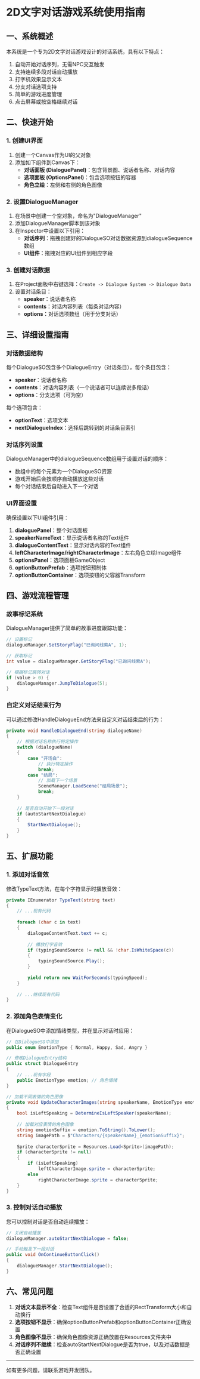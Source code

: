 # 2D文字对话游戏系统使用指南

## 一、系统概述

本系统是一个专为2D文字对话游戏设计的对话系统，具有以下特点：
1. 自动开始对话序列，无需NPC交互触发
2. 支持连续多段对话自动播放
3. 打字机效果显示文本
4. 分支对话选项支持
5. 简单的游戏进度管理
6. 点击屏幕或按空格继续对话

## 二、快速开始

### 1. 创建UI界面

1. 创建一个Canvas作为UI的父对象
2. 添加如下组件到Canvas下：
   - **对话面板 (DialoguePanel)**：包含背景图、说话者名称、对话内容
   - **选项面板 (OptionsPanel)**：包含选项按钮的容器
   - **角色立绘**：左侧和右侧的角色图像

### 2. 设置DialogueManager

1. 在场景中创建一个空对象，命名为"DialogueManager"
2. 添加DialogueManager脚本到该对象
3. 在Inspector中设置以下引用：
   - **对话序列**：拖拽创建好的DialogueSO对话数据资源到dialogueSequence数组
   - **UI组件**：拖拽对应的UI组件到相应字段

### 3. 创建对话数据

1. 在Project面板中右键选择：`Create -> Dialogue System -> Dialogue Data`
2. 设置对话条目：
   - **speaker**：说话者名称
   - **contents**：对话内容列表（每条对话内容）
   - **options**：对话选项数组（用于分支对话）

## 三、详细设置指南

### 对话数据结构

每个DialogueSO包含多个DialogueEntry（对话条目），每个条目包含：
- **speaker**：说话者名称
- **contents**：对话内容列表（一个说话者可以连续说多段话）
- **options**：分支选项（可为空）

每个选项包含：
- **optionText**：选项文本
- **nextDialogueIndex**：选择后跳转到的对话条目索引

### 对话序列设置

DialogueManager中的dialogueSequence数组用于设置对话的顺序：
- 数组中的每个元素为一个DialogueSO资源
- 游戏开始后会按顺序自动播放这些对话
- 每个对话结束后自动进入下一个对话

### UI界面设置

确保设置以下UI组件引用：
1. **dialoguePanel**：整个对话面板
2. **speakerNameText**：显示说话者名称的Text组件
3. **dialogueContentText**：显示对话内容的Text组件
4. **leftCharacterImage/rightCharacterImage**：左右角色立绘Image组件
5. **optionsPanel**：选项面板GameObject
6. **optionButtonPrefab**：选项按钮预制体
7. **optionButtonContainer**：选项按钮的父容器Transform

## 四、游戏流程管理

### 故事标记系统

DialogueManager提供了简单的故事进度跟踪功能：
```csharp
// 设置标记
dialogueManager.SetStoryFlag("已询问线索A", 1);

// 获取标记
int value = dialogueManager.GetStoryFlag("已询问线索A");

// 根据标记跳转对话
if (value > 0) {
    dialogueManager.JumpToDialogue(5);
}
```

### 自定义对话结束行为

可以通过修改HandleDialogueEnd方法来自定义对话结束后的行为：
```csharp
private void HandleDialogueEnd(string dialogueName)
{
    // 根据对话名称执行特定操作
    switch (dialogueName)
    {
        case "开场白":
            // 执行特定操作
            break;
        case "结局":
            // 加载下一个场景
            SceneManager.LoadScene("结局场景");
            break;
    }
    
    // 是否自动开始下一段对话
    if (autoStartNextDialogue)
    {
        StartNextDialogue();
    }
}
```

## 五、扩展功能

### 1. 添加对话音效

修改TypeText方法，在每个字符显示时播放音效：
```csharp
private IEnumerator TypeText(string text)
{
    // ...现有代码
    
    foreach (char c in text)
    {
        dialogueContentText.text += c;
        
        // 播放打字音效
        if (typingSoundSource != null && !char.IsWhiteSpace(c))
        {
            typingSoundSource.Play();
        }
        
        yield return new WaitForSeconds(typingSpeed);
    }
    
    // ...继续现有代码
}
```

### 2. 添加角色表情变化

在DialogueSO中添加情绪类型，并在显示对话时应用：
```csharp
// 在DialogueSO中添加
public enum EmotionType { Normal, Happy, Sad, Angry }

// 修改DialogueEntry结构
public struct DialogueEntry
{
    // ...现有字段
    public EmotionType emotion; // 角色情绪
}

// 加载不同表情的角色图像
private void UpdateCharacterImages(string speakerName, EmotionType emotion)
{
    bool isLeftSpeaking = DetermineIsLeftSpeaker(speakerName);
    
    // 加载对应表情的角色图像
    string emotionSuffix = emotion.ToString().ToLower();
    string imagePath = $"Characters/{speakerName}_{emotionSuffix}";
    
    Sprite characterSprite = Resources.Load<Sprite>(imagePath);
    if (characterSprite != null)
    {
        if (isLeftSpeaking)
            leftCharacterImage.sprite = characterSprite;
        else
            rightCharacterImage.sprite = characterSprite;
    }
}
```

### 3. 控制对话自动播放

您可以控制对话是否自动连续播放：
```csharp
// 关闭自动播放
dialogueManager.autoStartNextDialogue = false;

// 手动触发下一段对话
public void OnContinueButtonClick()
{
    dialogueManager.StartNextDialogue();
}
```

## 六、常见问题

1. **对话文本显示不全**：检查Text组件是否设置了合适的RectTransform大小和自动换行
2. **选项按钮不显示**：确保optionButtonPrefab和optionButtonContainer正确设置
3. **角色图像不显示**：确保角色图像资源正确放置在Resources文件夹中
4. **对话序列不继续**：检查autoStartNextDialogue是否为true，以及对话数据是否正确设置

----------

如有更多问题，请联系游戏开发团队。 